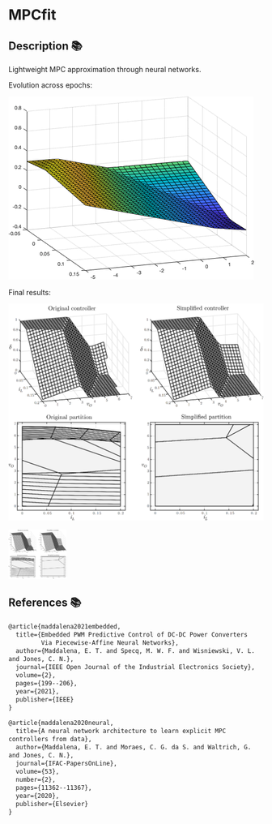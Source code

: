 # MPCfit

## Description :books:

Lightweight MPC approximation through neural networks.

Evolution across epochs:

![alt text](https://github.com/emilioMaddalena/MPCfit/blob/master/pics/fitting.gif)


Final results:

![alt text](https://github.com/emilioMaddalena/MPCfit/blob/master/pics/comparison.png)

<img src="https://github.com/emilioMaddalena/MPCfit/blob/master/pics/comparison.png" width="115" height="98">

## References :books:

```
@article{maddalena2021embedded,
  title={Embedded PWM Predictive Control of DC-DC Power Converters 
         Via Piecewise-Affine Neural Networks},
  author={Maddalena, E. T. and Specq, M. W. F. and Wisniewski, V. L. and Jones, C. N.},
  journal={IEEE Open Journal of the Industrial Electronics Society},
  volume={2},
  pages={199--206},
  year={2021},
  publisher={IEEE}
}
```
```
@article{maddalena2020neural,
  title={A neural network architecture to learn explicit MPC controllers from data},
  author={Maddalena, E. T. and Moraes, C. G. da S. and Waltrich, G. and Jones, C. N.},
  journal={IFAC-PapersOnLine},
  volume={53},
  number={2},
  pages={11362--11367},
  year={2020},
  publisher={Elsevier}
}
```
